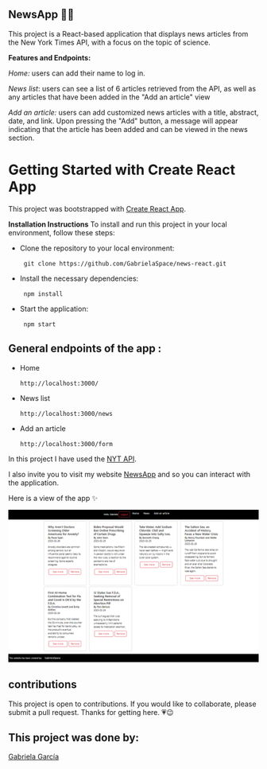 ## NewsApp :bookmark_tabs:📰
 
   This project is a React-based application that displays news articles from the New York Times API, with a focus on the topic of science.


**Features and Endpoints:** 


*Home:* users can add their name to log in.

*News list*: users can see a list of 6 articles retrieved from the API, as well as any articles that have been added in the "Add an article" view

*Add an article:*  users can add customized news articles with a title, abstract, date, and link. Upon pressing the "Add" button, a message will appear indicating that the article has been added and can be viewed in the news section.



# Getting Started with Create React App

This project was bootstrapped with [Create React App](https://github.com/facebook/create-react-app).


**Installation Instructions**
To install and run this project in your local environment, follow these steps:

 - Clone the repository to your local environment:

		git clone https://github.com/GabrielaSpace/news-react.git

 - Install the necessary dependencies:

		npm install

 - Start the application:

		npm start


## General endpoints of the app :

 -  Home

		http://localhost:3000/
		
 -   News list

	     http://localhost:3000/news

 -   Add an article

	     http://localhost:3000/form




In this project I have used the [NYT API](https://developer.nytimes.com/apis).

I also invite you to visit my website [NewsApp](https://63fa3ec42c7bf9000862c930--snazzy-frangipane-a5f6c7.netlify.app/) and so you can interact with the application.

Here is a view of the app :sparkles:

 ![view news](https://github.com/GabrielaSpace/news-react/blob/main/public/assets/view.png)
 





## contributions

This project is open to contributions. If you would like to collaborate, please submit a pull request. Thanks for getting here. :heartpulse::wink: 

## This project was done by:


[Gabriela García](https://github.com/GabrielaSpace)

